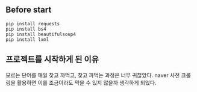 ## Before start

    pip install requests
    pip install bs4
    pip install beautifulsoup4
    pip install lxml

## 프로젝트를 시작하게 된 이유

 모르는 단어를 매일 찾고 까먹고, 찾고 까먹는 과정은 너무 귀찮았다. naver 사전 크롤링을 활용하면 이를 조금이라도 막을 수 있지 않을까 생각하게 되었다. 